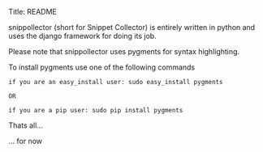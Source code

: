 Title: README

snippollector (short for Snippet Collector) is entirely written in python and uses the django framework for doing its job.

Please note that snippollector uses pygments for syntax highlighting.

To install pygments use one of the following commands

	if you are an easy_install user: sudo easy_install pygments
	
	OR
	
	if you are a pip user: sudo pip install pygments

Thats all...

... for now